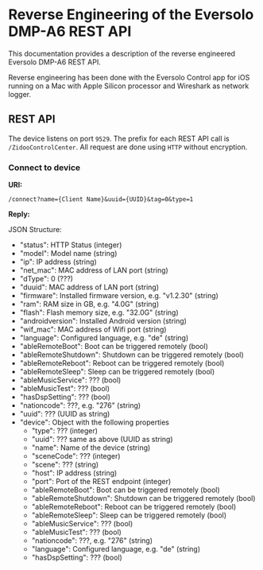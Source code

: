 # Reverse Engineering of the Eversolo DMP-A6 REST API

This documentation provides a description of the reverse engineered Eversolo DMP-A6 REST API.

Reverse engineering has been done with the Eversolo Control app for iOS running on a Mac with Apple Silicon processor and Wireshark as network logger.

## REST API

The device listens on port `9529`. The prefix for each REST API call is `/ZidooControlCenter`. All request are done using `HTTP` without encryption.

### Connect to device

**URI:**

`/connect?name={Client Name}&uuid={UUID}&tag=0&type=1`

**Reply:**

JSON Structure:

- "status": HTTP Status (integer)
- "model": Model name (string)
- "ip": IP address (string)
- "net_mac": MAC address of LAN port (string)
- "dType": 0 (???)
- "duuid": MAC address of LAN port (string)
- "firmware": Installed firmware version, e.g. "v1.2.30" (string)
- "ram": RAM size in GB, e.g. "4.0G" (string)
- "flash": Flash memory size, e.g. "32.0G" (string)
- "androidversion": Installed Android version (string)
- "wif_mac": MAC address of Wifi port (string)
- "language": Configured language, e.g. "de" (string)
- "ableRemoteBoot": Boot can be triggered remotely (bool)
- "ableRemoteShutdown": Shutdown can be triggered remotely (bool)
- "ableRemoteReboot": Reboot can be triggered remotely (bool)
- "ableRemoteSleep": Sleep can be triggered remotely (bool)
- "ableMusicService": ??? (bool)
- "ableMusicTest": ??? (bool)
- "hasDspSetting": ??? (bool)
- "nationcode": ???, e.g. "276" (string)
- "uuid": ??? (UUID as string)
- "device": Object with the following properties
  - "type": ??? (integer)
  - "uuid": ??? same as above (UUID as string)
  - "name": Name of the device (string)
  - "sceneCode": ??? (integer)
  - "scene": ??? (string)
  - "host": IP address (string)
  - "port": Port of the REST endpoint (integer)
  - "ableRemoteBoot": Boot can be triggered remotely (bool)
  - "ableRemoteShutdown": Shutdown can be triggered remotely (bool)
  - "ableRemoteReboot": Reboot can be triggered remotely (bool)
  - "ableRemoteSleep": Sleep can be triggered remotely (bool)
  - "ableMusicService": ??? (bool)
  - "ableMusicTest": ??? (bool)
  - "nationcode": ???, e.g. "276" (string)
  - "language": Configured language, e.g. "de" (string)
  - "hasDspSetting": ??? (bool)

